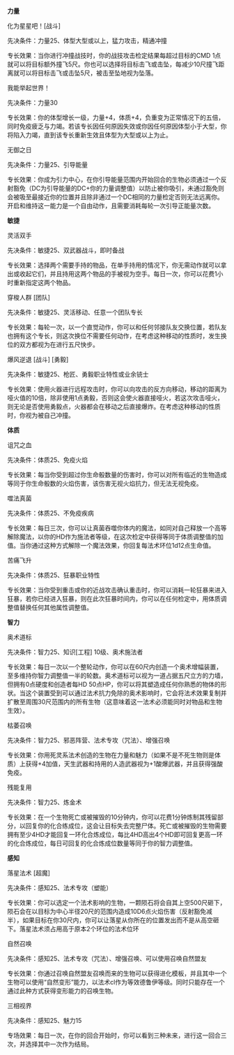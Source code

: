 **力量**

 

化为星星吧！[战斗]

 

先决条件：力量25、体型大型或以上，猛力攻击，精通冲撞 

专长效果：当你进行冲撞战技时，你的战技攻击检定结果每超过目标的CMD 1点就可以将目标额外撞飞5尺。你也可以选择将目标击飞或击坠，每减少10尺撞飞距离就可以将目标击飞或击坠5尺，被击至坠地视为坠落。

 

我能举起世界！

 

先决条件：力量30

专长效果：你的体型增长一级，力量+4，体质+4，负重变为正常情况下的五倍，同时免疫疲乏与力竭。若该专长因任何原因失效或你因任何原因体型小于大型，你将陷入力竭，直到该专长重新生效且体型为大型或以上为止。

 

无御之日

 

先决条件：力量25、引导能量

专长效果：你成为引力中心，在你引导能量范围内开始回合的生物必须通过一个反射豁免（DC为引导能量的DC+你的力量调整值）以防止被你吸引，未通过豁免则会被吸至最接近你的位置并且除非通过一个DC相同的力量检定否则无法远离你。开启和维持这一能力是一个自由动作，且需要消耗每轮一次引导正能量次数。

 

 

**敏捷**

 

灵活双手

 

先决条件：敏捷25、双武器战斗，即时备战

专长效果：选择两个需要手持的物品，在单手持用的情况下，你无需动作就可以拿出或收起它们，并且持用这两个物品的手被视为空手。每日一次，你可以花费1小时重新指定这两个物品。

 

穿梭人群 [团队]

 

先决条件：敏捷25、灵活移动、任意一个团队专长

专长效果：每轮一次，以一个直觉动作，你可以和任何邻接队友交换位置，若队友也拥有这个专长，则这次换位不需要任何动作，在考虑这种移动的性质时，发生换位的双方都视为在进行五尺快步。

 

爆风逆退 [战斗] [勇毅]

 

先决条件：敏捷25、枪匠、勇毅职业特性或业余铳士

专长效果：使用火器进行远程攻击时，你可以向攻击的反方向移动，移动的距离为哑火值的10倍，除非使用1点勇毅，否则这会使火器直接哑火，若这次攻击哑火，则无论是否使用勇毅点，火器都会在移动之后直接爆炸。在考虑这种移动的性质时，你视为被自己冲撞。

 

 

**体质**

 

诅咒之血

 

先决条件：体质25、免疫火焰

专长效果：每当你受到超过你生命骰数量的伤害时，你可以对所有临近的生物造成等同于你生命骰数的火焰伤害，该伤害无视火焰抗力，但无法无视免疫。

 

噬法真菌

 

先决条件：体质25、不免疫疾病

专长效果：每日三次，你可以让真菌吞噬你体内的魔法，如同对自己释放一个高等解除魔法，以你的HD作为施法者等级，在这次检定中获得等同于体质调整值的加值。当你通过这种方式解除一个魔法效果，你回复每法术环位1d12点生命值。

 

苦痛飞升

 

先决条件：体质25、狂暴职业特性

专长效果：当你受到重击或你的近战攻击确认重击时，你可以消耗一轮狂暴来进入狂暴，若你已经进入狂暴，则在此次狂暴时间内，你可以在任何检定中，用体质调整值替换任何其他属性调整值。

 

**智力**

 

奥术道标

 

先决条件：智力25、知识[工程] 10级、奥术施法者

专长效果：每日一次以一个整轮动作，你可以在60尺内创造一个奥术增幅装置，至多维持你智力调整值一半的轮数。奥术道标可以视为一道占据五尺立方的力墙，但拥有0点硬度和创造者每HD 50点HP，你可以将其塑造成任何你熟悉的物体的形状。当这个装置受到可以通过法术抗力免除的奥术影响时，它会将法术效果复制并扩散至周围30尺范围内的所有生物（这意味着这一法术必须能同时对物品和生物生效）。

 

枯萎召唤

 

先决条件：智力25、邪恶阵营、法术专攻（咒法）、增强召唤

专长效果：你用死灵系法术创造的生物在力量和魅力（如果不是不死生物则是体质）上获得+4加值，天生武器和持用的人造武器视为+1酸爆武器，并且获得强酸免疫。

 

 

残能复用

 

先决条件：智力25、炼金术

专长效果：在一个生物死亡或被摧毁的10分钟内，你可以花费1分钟炼制其残留部分，以回复你的化合练成位，这会让目标失去完整尸体。死亡或被摧毁的生物需要拥有至少4HD才能回复一环化合炼成位，每比4HD高出4个HD即可回复更高一环的化合炼成位，每日可回复的化合炼成位数量等同于你的智力调整值。

 

 

**感知**

落星法术 [超魔]

 

先决条件：感知25、法术专攻（塑能）

专长效果：你可以选定一个法术影响的生物，一颗陨石将会自其上空500尺砸下，陨石会在以目标为中心半径20尺的范围内造成10D6点火焰伤害（反射豁免减半），如果目标在你30尺内，你可以让落星从你所在的位置发出而不是从高空砸下。落星法术须占用高于原本2个环位的法术位环

 

自然召唤

 

先决条件：感知25、法术专攻（咒法）、增强召唤、可以使用召唤自然盟友

专长效果：你通过召唤自然盟友召唤而来的生物可以获得进化模板，并且其中一个生物可以使用“自然变形”能力，以法术cl作为等效德鲁伊等级。同时只能存在一个通过此种方式获得变形能力的召唤生物。

 

三相视界

 

先决条件：感知25、魅力15

专场效果：每日一次，在你的回合开始时，你可以看到三种未来，进行这一回合三次，并选择其中一次作为结局。